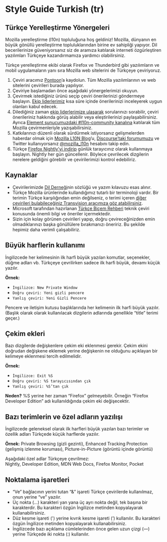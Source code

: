 # Style Guide Turkish (tr)

## Türkçe Yerelleştirme Yönergeleri

Mozilla yerelleştirme (l10n) topluluğuna hoş geldiniz! Mozilla, dünyanın en büyük gönüllü yerelleştirme topluluklarından birine ev sahipliği yapıyor. Dil becerilerinize güveniyorsanız siz de aramıza katılarak interneti özgürleştiren yazılımları Türkçeye kazandırmamıza yardımcı olabilirsiniz.

Türkçe yerelleştirme ekibi olarak Firefox ve Thunderbird gibi yazılımların ve mobil uygulamaların yanı sıra Mozilla web sitelerini de Türkçeye çeviriyoruz.

1. Çeviri aracımız [Pontoon](https://pontoon.mozilla.org)’a kaydolun. Tüm Mozilla yazılımlarının ve web sitelerini çevirileri burada yapılıyor.
2. Çeviriye başlamadan önce aşağıdaki yönergelerimizi okuyun.
3. Çevirmek istediğiniz ürünü seçip çeviri önerilerinizi göndermeye başlayın. [Ekip liderlerimiz](https://wiki.mozilla.org/L10n:Teams:tr) kısa süre içinde önerilerinizi inceleyerek uygun olanları kabul edecek.
4. Dilediğiniz zaman [ekip liderlerimize ulaşarak](https://www.mozilla.org.tr/iletisim/) sorularınızı sorabilir, çeviri önerileriniz hakkında görüş alabilir veya eleştirilerinizi paylaşabilirsiniz. Ayrıca [Element sunucumuzdaki #l10n-community kanalına](https://chat.mozilla.org/#/room/#l10n-community:mozilla.org) katılarak tüm Mozilla çevirmenleriyle yazışabilirsiniz.
5. Katkılarınızı düzenli olarak sürdürmek istiyorsanız gelişmelerden haberdar olmak için [Mozilla L10N Blog](https://blog.mozilla.org/l10n/)’u, [Discourse’taki forumumuzu](https://discourse.mozilla.org/c/l10n/547) ve Twitter kullanıyorsanız [@mozilla\_l10n](https://twitter.com/mozilla_l10n) hesabını takip edin.
6. Türkçe [Firefox Nightly’yi indirip](https://www.mozilla.org/tr/firefox/channel/desktop/#nightly) günlük tarayıcınız olarak kullanmaya başlayın. Nightly her gün güncellenir. Böylece çevrilecek dizgilerin nerelere geldiğini görebilir ve çevirilerimizi kontrol edebiliriz.

## Kaynaklar

* Çevirilerimizde [Dil Derneği](http://www.dildernegi.org.tr/)nin sözlüğü ve yazım kılavuzu esas alınır.
* Türkçe Mozilla ürünlerinde kullandığımız tutarlı bir terminoloji vardır. Bir terimin Türkçe karşılığından emin değilseniz, o terimi içeren [diğer çevirileri bulabileceğiniz Transvision aracımıza göz atabilirsiniz](https://transvision.mozfr.org/).
* Microsoft tarafından hazırlanan [Türkçe Biçem Rehberi](https://www.microsoft.com/en-us/language/StyleGuides) teknik çeviri konusunda önemli bilgi ve öneriler içermektedir.
* Sizin için kolay görünen çevirileri yapıp, doğru çevireceğinizden emin olmadıklarınızı başka gönüllülere bırakmanızı öneririz. Bu şekilde hepimiz daha verimli çalışabiliriz.

## Büyük harflerin kullanımı

İngilizcede her kelimesinin ilk harfi büyük yazılan komutlar, seçenekler, düğme adları vb. Türkçeye çevrilirken sadece ilk harfi büyük, devamı küçük yazılır.

**Örnek:**

* `İngilizce: New Private Window`
* `Doğru çeviri: Yeni gizli pencere`
* `Yanlış çeviri: Yeni Gizli Pencere`

Pencere ve iletişim kutusu başlıklarında her kelimenin ilk harfi büyük yazılır. (Başlık olarak olarak kullanılacak dizgilerin adlarında genellikle “title” terimi geçer.)

## Çekim ekleri

Bazı dizgilerde değişkenlere çekim eki eklenmesi gerekir. Çekim ekini doğrudan değişkene eklemek yerine değişkenin ne olduğunu açıklayan bir kelimeye eklenmesi tercih edilmelidir.

**Örnek:**

* `İngilizce: Exit %S`
* `Doğru çeviri: %S tarayıcısından çık`
* `Yanlış çeviri: %S’tan çık`

**Neden?** %S yerine her zaman “Firefox” gelmeyebilir. Örneğin “Firefox Developer Edition” adı kullanıldığında çekim eki değişecektir.

## Bazı terimlerin ve özel adların yazılışı

İngilizcede geleneksel olarak ilk harfleri büyük yazılan bazı terimler ve özellik adları Türkçede küçük harflerde yazılır.

**Örnek:** Private Browsing (gizli gezinti), Enhanced Tracking Protection (gelişmiş izlenme koruması), Picture-in-Picture (görüntü içinde görüntü)

Aşağıdaki özel adlar Türkçeye çevrilmez:  
Nightly, Developer Edition, MDN Web Docs, Firefox Monitor, Pocket

## Noktalama işaretleri

* “Ve” bağlacının yerini tutan “&” işareti Türkçe çevirilerde kullanılmaz, onun yerine “ve” yazılır.
* Üç nokta (…) karakteri yan yana üç ayrı nokta değil, tek başına bir karakterdir. Bu karakteri özgün İngilizce metinden kopyalayarak kullanabilirsiniz.
* Düz kesme işareti (') yerine kıvrık kesme işareti (’) kullanılır. Bu karakteri özgün İngilizce metinden kopyalayarak kullanabilirsiniz.
* İngilizcede bazı açıklama cümlelerinden önce gelen uzun çizgi (—) yerine Türkçede iki nokta (:) kullanılır.
